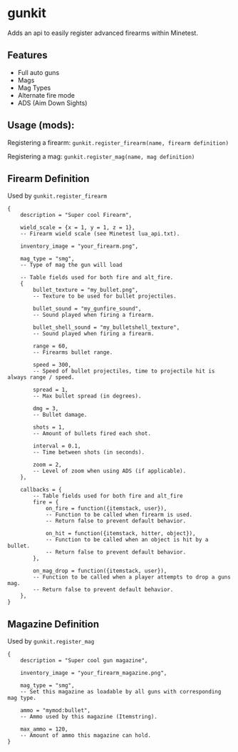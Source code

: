 # gunkit

Adds an api to easily register advanced firearms within Minetest.

## Features
* Full auto guns
* Mags
* Mag Types
* Alternate fire mode
* ADS (Aim Down Sights)

## Usage (mods):
Registering a firearm:
`gunkit.register_firearm(name, firearm definition)`

Registering a mag:
`gunkit.register_mag(name, mag definition)`

Firearm Definition
------------------
Used by `gunkit.register_firearm`

```
{
    description = "Super cool Firearm",

    wield_scale = {x = 1, y = 1, z = 1},
    -- Firearm wield scale (see Minetest lua_api.txt).

    inventory_image = "your_firearm.png",

    mag_type = "smg",
    -- Type of mag the gun will load

    -- Table fields used for both fire and alt_fire.
    {
        bullet_texture = "my_bullet.png",
        -- Texture to be used for bullet projectiles.

        bullet_sound = "my_gunfire_sound",
        -- Sound played when firing a firearm.

        bullet_shell_sound = "my_bulletshell_texture",
        -- Sound played when firing a firearm.

        range = 60,
        -- Firearms bullet range.

        speed = 300,
        -- Speed of bullet projectiles, time to projectile hit is always range / speed.

        spread = 1,
        -- Max bullet spread (in degrees).

        dmg = 3,
        -- Bullet damage.

        shots = 1,
        -- Amount of bullets fired each shot.

        interval = 0.1,
        -- Time between shots (in seconds).

        zoom = 2,
        -- Level of zoom when using ADS (if applicable).
    },

    callbacks = {
        -- Table fields used for both fire and alt_fire
        fire = {
            on_fire = function({itemstack, user}),
            -- Function to be called when firearm is used.
            -- Return false to prevent default behavior.

            on_hit = function({itemstack, hitter, object}),
            -- Function to be called when an object is hit by a bullet.
            -- Return false to prevent default behavior.
        },

        on_mag_drop = function({itemstack, user}),
        -- Function to be called when a player attempts to drop a guns mag.
        -- Return false to prevent default behavior.
    },
}
```

Magazine Definition
-------------------
Used by `gunkit.register_mag`

```
{
    description = "Super cool gun magazine",

    inventory_image = "your_firearm_magazine.png",

    mag_type = "smg",
    -- Set this magazine as loadable by all guns with corresponding mag type.

    ammo = "mymod:bullet",
    -- Ammo used by this magazine (Itemstring).

    max_ammo = 120,
    -- Amount of ammo this magazine can hold.
}
```